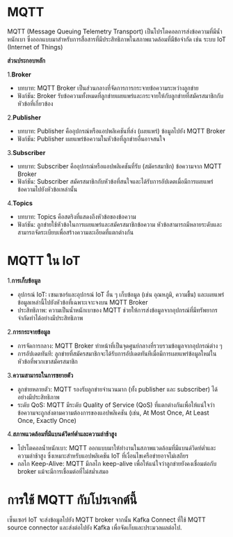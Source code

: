 # MQTT
MQTT (Message Queuing Telemetry Transport) เป็นโปรโตคอลการส่งข้อความที่มีน้ำหนักเบา ซึ่งออกแบบมาสำหรับการสื่อสารที่มีประสิทธิภาพในสภาพแวดล้อมที่มีข้อจำกัด เช่น ระบบ IoT (Internet of Things) 

**ส่วนประกอบหลัก**

1.**Broker**
 - บทบาท: MQTT Broker เป็นส่วนกลางที่จัดการการกระจายข้อความระหว่างลูกข่าย
 - ฟังก์ชัน: Broker รับข้อความทั้งหมดที่ลูกข่ายเผยแพร่และกระจายให้กับลูกข่ายที่สมัครสมาชิกกับหัวข้อที่เกี่ยวข้อง

2.**Publisher**
 - บทบาท: Publisher คืออุปกรณ์หรือแอปพลิเคชันที่ส่ง (เผยแพร่) ข้อมูลไปยัง MQTT Broker
 - ฟังก์ชัน: Publisher เผยแพร่ข้อความในหัวข้อที่ลูกข่ายอื่นอาจสนใจ

3.**Subscriber**
 - บทบาท: Subscriber คืออุปกรณ์หรือแอปพลิเคชันที่รับ (สมัครสมาชิก) ข้อความจาก MQTT Broker
 - ฟังก์ชัน: Subscriber สมัครสมาชิกกับหัวข้อที่สนใจและได้รับการอัปเดตเมื่อมีการเผยแพร่ข้อความไปยังหัวข้อเหล่านั้น

4.**Topics**
 - บทบาท: Topics คือสตริงที่แสดงถึงหัวข้อของข้อความ
 - ฟังก์ชัน: ลูกข่ายใช้หัวข้อในการเผยแพร่และสมัครสมาชิกข้อความ หัวข้อสามารถมีหลายระดับและสามารถจัดระเบียบเพื่อสร้างความละเอียดที่แตกต่างกัน

# MQTT ใน IoT

1.**การเก็บข้อมูล**
 - อุปกรณ์ IoT: เซนเซอร์และอุปกรณ์ IoT อื่น ๆ เก็บข้อมูล (เช่น อุณหภูมิ, ความชื้น) และเผยแพร่ข้อมูลเหล่านี้ไปยังหัวข้อที่เฉพาะเจาะจงบน MQTT Broker
 - ประสิทธิภาพ: ความเป็นน้ำหนักเบาของ MQTT ช่วยให้การส่งข้อมูลจากอุปกรณ์ที่มีทรัพยากรจำกัดทำได้อย่างมีประสิทธิภาพ

2.**การกระจายข้อมูล**
 - การจัดการกลาง: MQTT Broker ทำหน้าที่เป็นจุดศูนย์กลางที่รวบรวมข้อมูลจากอุปกรณ์ต่าง ๆ
 - การอัปเดตทันที: ลูกข่ายที่สมัครสมาชิกจะได้รับการอัปเดตทันทีเมื่อมีการเผยแพร่ข้อมูลใหม่ในหัวข้อที่พวกเขาสมัครสมาชิก

3.**ความสามารถในการขยายตัว**
 - ลูกข่ายหลายตัว: MQTT รองรับลูกข่ายจำนวนมาก (ทั้ง publisher และ subscriber) ได้อย่างมีประสิทธิภาพ
 - ระดับ QoS: MQTT มีระดับ Quality of Service (QoS) ที่แตกต่างกันเพื่อให้แน่ใจว่าข้อความจะถูกส่งตามความต้องการของแอปพลิเคชัน (เช่น, At Most Once, At Least Once, Exactly Once)

4.**สภาพแวดล้อมที่มีแบนด์วิดท์ต่ำและความล่าช้าสูง**
 - โปรโตคอลน้ำหนักเบา: MQTT ออกแบบมาให้ทำงานในสภาพแวดล้อมที่มีแบนด์วิดท์ต่ำและความล่าช้าสูง ซึ่งเหมาะสำหรับแอปพลิเคชัน IoT ที่เงื่อนไขเครือข่ายอาจไม่เสถียร
 - กลไก Keep-Alive: MQTT มีกลไก keep-alive เพื่อให้แน่ใจว่าลูกข่ายยังคงเชื่อมต่อกับ broker แม้จะมีการเชื่อมต่อที่ไม่สม่ำเสมอ

# การใช้ MQTT กับโปรเจกต์นี้
เซ็นเซอร์ IoT จะส่งข้อมูลไปยัง MQTT broker จากนั้น Kafka Connect ที่ใช้ MQTT source connector และส่งต่อไปยัง Kafka เพื่อจัดเก็บและประมวลผลต่อไป.
